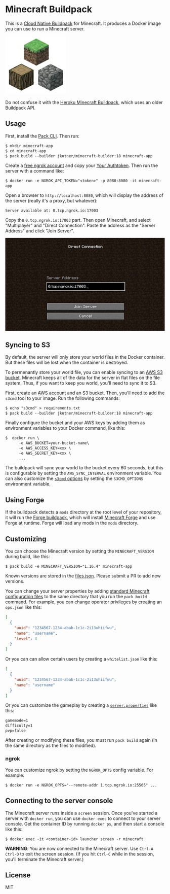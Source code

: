 # Minecraft Buildpack

This is a [Cloud Native Buildpack](https://buildpacks.io) for Minecraft. It produces a Docker image you can use to run a Minecraft server.

![Logo](./assets/logo_small.png)

Do not confuse it with the [Heroku Minecraft Buildpack](https://github.com/jkutner/heroku-buildpack-minecraft/), which uses an older Buildpack API.

## Usage

First, install the [Pack CLI](https://buildpacks.io/docs/tools/pack/). Then run:

```
$ mkdir minecraft-app
$ cd minecraft-app
$ pack build --builder jkutner/minecraft-builder:18 minecraft-app
```

Create a [free ngrok account](https://ngrok.com/) and copy your [Your Authtoken](https://dashboard.ngrok.com/auth/your-authtoken). Then run the server with a command like:

```
$ docker run -e NGROK_API_TOKEN="<token>" -p 8080:8080 -it minecraft-app
```

Open a browser to `http://localhost:8080`, which will display the address of the server (really it's a proxy, but whatever):

```
Server available at: 0.tcp.ngrok.io:17003
```

Copy the `0.tcp.ngrok.io:17003` part. Then open Minecraft, and select "Multiplayer" and "Direct Connection". Paste the address as the "Server Address" and click "Join Server".

![Direct Connection](./assets/direct_connection.jpg)

## Syncing to S3

By default, the server will only store your world files in the Docker container. But these files will be lost when the container is destroyed.

To permenantly store your world file, you can enable syncing to an [AWS S3 bucket](https://aws.amazon.com/s3/). Minecraft keeps all of the data for the server in flat files on the file system. Thus, if you want to keep you world, you'll need to sync it to S3.

First, create an [AWS account](https://aws.amazon.com/) and an S3 bucket. Then, you'll need to add the `s3cmd` tool to your image. Run the following commands:

```
$ echo "s3cmd" > requirements.txt
$ pack build --builder jkutner/minecraft-builder:18 minecraft-app
```

Finally configure the bucket and your AWS keys by adding them as environment variables to your Docker command, like this:

```
$  docker run \
      -e AWS_BUCKET=your-bucket-name\
      -e AWS_ACCESS_KEY=xxx \
      -e AWS_SECRET_KEY=xxx \
      ...
```

The buildpack will sync your world to the bucket every 60 seconds, but this is configurable by setting the `AWS_SYNC_INTERVAL` environment variable. You can also customize the [`s3cmd` options](https://s3tools.org/usage) by setting the `S3CMD_OPTIONS` environment variable.

## Using Forge

If the buildpack detects a `mods` directory at the root level of your repository, it will run the [Forge buildpack](https://github.com/jkutner/minecraft-buildpack/tree/master/forge), which will install [Minecraft Forge](https://files.minecraftforge.net/) and use Forge at runtime. Forge will load any mods in the `mods` directory.

## Customizing

You can choose the Minecraft version by setting the `MINECRAFT_VERSION` during build, like this:

```
$ pack build -e MINECRAFT_VERSION="1.16.4" minecraft-app
```

Known versions are stored in the [files.json](https://github.com/jkutner/minecraft-buildpack/blob/master/minecraft/files.json). Please submit a PR to add new versions.

You can change your server properties by adding [standard Minecraft configuration files](https://minecraft.gamepedia.com/Server.properties) to the same directory that you run the `pack build` command. For example, you can change operator privileges by creating an `ops.json` like this:

```json
[
  {
    "uuid": "1234567-1234-abab-1c1c-2i13uhiifwu",
    "name": "username",
    "level": 4
  }
]
```

Or you can can allow certain users by creating a `whitelist.json` like this:

```json
[
  {
    "uuid": "1234567-1234-abab-1c1c-2i13uhiifwu",
    "name": "username"
  }
]
```

Or you can customize the gameplay by creating a [`server.properties`](https://minecraft.gamepedia.com/Server.properties) like this:

```
gamemode=1
difficulty=1
pvp=false
```

After creating or modifying these files, you must run `pack build` again (in the same directory as the files to modified).

### ngrok

You can customize ngrok by setting the `NGROK_OPTS` config variable. For example:

```
$ docker run -e NGROK_OPTS="--remote-addr 1.tcp.ngrok.io:25565" ...
```

## Connecting to the server console

The Minecraft server runs inside a `screen` session. Once you've started a server with `docker run`, you can use `docker exec` to connect to your server console. Get the container ID by running `docker ps`, and then start a console like this:

```
$ docker exec -it <container-id> launcher screen -r minecraft
```

**WARNING**: You are now connected to the Minecraft server. Use `Ctrl-A Ctrl-D` to exit the screen session.
(If you hit `Ctrl-C` while in the session, you'll terminate the Minecraft server.)

## License

MIT
